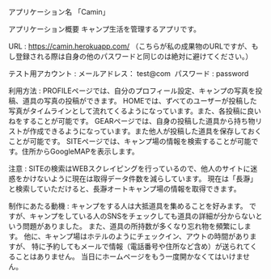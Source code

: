 アプリケーション名
「Camin」

アプリケーション概要
キャンプ生活を管理するアプリです。

URL : 
https://camin.herokuapp.com/
（こちらが私の成果物のURLですが、もし登録される際は自身の他のパスワードと同じのは絶対に避けてください。）

テスト用アカウント : 
メールアドレス： test@com 
パスワード : password

利用方法 : 
PROFILEページでは、自分のプロフィール設定、キャンプの写真を投稿、道具の写真の投稿ができます。
HOMEでは、ずべてのユーザーが投稿した写真がタイムラインとして流れてくるようになっています。また、各投稿に良いねをすることが可能です。
GEARページでは、自身の投稿した道具から持ち物リストが作成できるようになっています。また他人が投稿した道具を保存しておくことが可能です。
SITEページでは、キャンプ場の情報を検索することが可能です。住所からGoogleMAPを表示します。

注意 : 
SITEの検索はWEBスクレイピングを行っているので、他人のサイトに迷惑をかけないように現在は取得データ件数を減らしています。
現在は「長瀞」と検索していただけると、長瀞オートキャンプ場の情報を取得できます。


制作にあたる動機 : 
キャンプをする人は大抵道具を集めることを好みます。
ですが、キャンプをしている人のSNSをチェックしても道具の詳細が分からないという問題がありました。
また、道具の所持数が多くなり忘れ物を頻繁にします。
他に、キャンプ場はホテルのようにチェックイン、アウトの時間がありますが、
特に予約してもメールで情報（電話番号や住所など含め）が送られてくることはありません。
当日にホームページをもう一度開かなくてはいけません。




